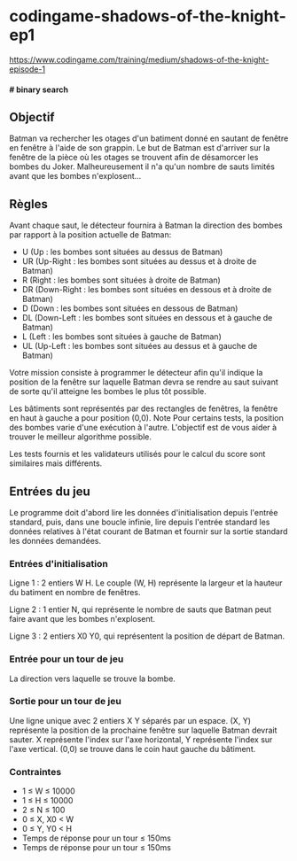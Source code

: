 # codingame-shadows-of-the-knight-ep1

https://www.codingame.com/training/medium/shadows-of-the-knight-episode-1

#### # binary search

## Objectif

Batman va rechercher les otages d'un batiment donné en sautant de fenêtre en fenêtre à l'aide de son grappin. Le but de Batman est d'arriver sur la fenêtre de la pièce où les otages se trouvent afin de désamorcer les bombes du Joker. Malheureusement il n'a qu'un nombre de sauts limités avant que les bombes n'explosent...

## Règles

Avant chaque saut, le détecteur fournira à Batman la direction des bombes par rapport à la position actuelle de Batman:

- U (Up : les bombes sont situées au dessus de Batman)
- UR (Up-Right : les bombes sont situées au dessus et à droite de Batman)
- R (Right : les bombes sont situées à droite de Batman)
- DR (Down-Right : les bombes sont situées en dessous et à droite de Batman)
- D (Down : les bombes sont situées en dessous de Batman)
- DL (Down-Left : les bombes sont situées en dessous et à gauche de Batman)
- L (Left : les bombes sont situées à gauche de Batman)
- UL (Up-Left : les bombes sont situées au dessus et à gauche de Batman)

Votre mission consiste à programmer le détecteur afin qu'il indique la position de la fenêtre sur laquelle Batman devra se rendre au saut suivant de sorte qu'il atteigne les bombes le plus tôt possible.

Les bâtiments sont représentés par des rectangles de fenêtres, la fenêtre en haut à gauche a pour position (0,0).
 	Note
Pour certains tests, la position des bombes varie d'une exécution à l'autre. L'objectif est de vous aider à trouver le meilleur algorithme possible.

Les tests fournis et les validateurs utilisés pour le calcul du score sont similaires mais différents.

## Entrées du jeu

Le programme doit d'abord lire les données d'initialisation depuis l'entrée standard, puis, dans une boucle infinie, lire depuis l'entrée standard les données relatives à l'état courant de Batman et fournir sur la sortie standard les données demandées.

### Entrées d'initialisation

Ligne 1 : 2 entiers W H. Le couple (W, H) représente la largeur et la hauteur du batiment en nombre de fenêtres.

Ligne 2 : 1 entier N, qui représente le nombre de sauts que Batman peut faire avant que les bombes n'explosent.

Ligne 3 : 2 entiers X0 Y0, qui représentent la position de départ de Batman.

### Entrée pour un tour de jeu
La direction vers laquelle se trouve la bombe.

### Sortie pour un tour de jeu
Une ligne unique avec 2 entiers X Y séparés par un espace. (X, Y) représente la position de la prochaine fenêtre sur laquelle Batman devrait sauter. X représente l'index sur l'axe horizontal, Y représente l'index sur l'axe vertical. (0,0) se trouve dans le coin haut gauche du bâtiment.

### Contraintes

- 1 ≤ W ≤ 10000
- 1 ≤ H ≤ 10000
- 2 ≤ N ≤ 100
- 0 ≤ X, X0 < W
- 0 ≤ Y, Y0 < H
- Temps de réponse pour un tour ≤ 150ms
- Temps de réponse pour un tour ≤ 150ms